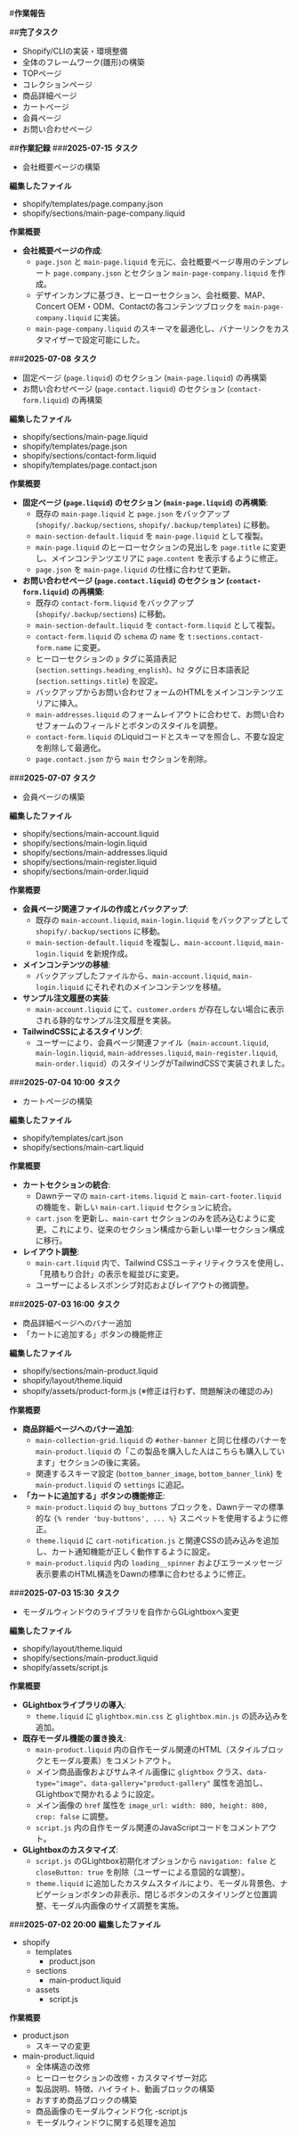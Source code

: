 #**作業報告**

##**完了タスク**
- Shopify/CLIの実装・環境整備
- 全体のフレームワーク(雛形)の構築
- TOPページ
- コレクションページ
- 商品詳細ページ
- カートページ
- 会員ページ
- お問い合わせページ



##**作業記録**
###**2025-07-15**
**タスク**
- 会社概要ページの構築

**編集したファイル**
- shopify/templates/page.company.json
- shopify/sections/main-page-company.liquid

**作業概要**
- **会社概要ページの作成**:
  - `page.json` と `main-page.liquid` を元に、会社概要ページ専用のテンプレート `page.company.json` とセクション `main-page-company.liquid` を作成。
  - デザインカンプに基づき、ヒーローセクション、会社概要、MAP、Concert OEM・ODM、Contactの各コンテンツブロックを `main-page-company.liquid` に実装。
  - `main-page-company.liquid` のスキーマを最適化し、バナーリンクをカスタマイザーで設定可能にした。

###**2025-07-08**
**タスク**
- 固定ページ (`page.liquid`) のセクション (`main-page.liquid`) の再構築
- お問い合わせページ (`page.contact.liquid`) のセクション (`contact-form.liquid`) の再構築

**編集したファイル**
- shopify/sections/main-page.liquid
- shopify/templates/page.json
- shopify/sections/contact-form.liquid
- shopify/templates/page.contact.json

**作業概要**
- **固定ページ (`page.liquid`) のセクション (`main-page.liquid`) の再構築**:
  - 既存の `main-page.liquid` と `page.json` をバックアップ (`shopify/.backup/sections`, `shopify/.backup/templates`) に移動。
  - `main-section-default.liquid` を `main-page.liquid` として複製。
  - `main-page.liquid` のヒーローセクションの見出しを `page.title` に変更し、メインコンテンツエリアに `page.content` を表示するように修正。
  - `page.json` を `main-page.liquid` の仕様に合わせて更新。
- **お問い合わせページ (`page.contact.liquid`) のセクション (`contact-form.liquid`) の再構築**:
  - 既存の `contact-form.liquid` をバックアップ (`shopify/.backup/sections`) に移動。
  - `main-section-default.liquid` を `contact-form.liquid` として複製。
  - `contact-form.liquid` の `schema` の `name` を `t:sections.contact-form.name` に変更。
  - ヒーローセクションの `p` タグに英語表記 (`section.settings.heading_english`)、`h2` タグに日本語表記 (`section.settings.title`) を設定。
  - バックアップからお問い合わせフォームのHTMLをメインコンテンツエリアに挿入。
  - `main-addresses.liquid` のフォームレイアウトに合わせて、お問い合わせフォームのフィールドとボタンのスタイルを調整。
  - `contact-form.liquid` のLiquidコードとスキーマを照合し、不要な設定を削除して最適化。
  - `page.contact.json` から `main` セクションを削除。

###**2025-07-07**
**タスク**
- 会員ページの構築

**編集したファイル**
- shopify/sections/main-account.liquid
- shopify/sections/main-login.liquid
- shopify/sections/main-addresses.liquid
- shopify/sections/main-register.liquid
- shopify/sections/main-order.liquid

**作業概要**
- **会員ページ関連ファイルの作成とバックアップ**:
  - 既存の `main-account.liquid`, `main-login.liquid` をバックアップとして `shopify/.backup/sections` に移動。
  - `main-section-default.liquid` を複製し、`main-account.liquid`, `main-login.liquid` を新規作成。
- **メインコンテンツの移植**:
  - バックアップしたファイルから、`main-account.liquid`, `main-login.liquid` にそれぞれのメインコンテンツを移植。
- **サンプル注文履歴の実装**:
  - `main-account.liquid` にて、`customer.orders` が存在しない場合に表示される静的なサンプル注文履歴を実装。
- **TailwindCSSによるスタイリング**:
  - ユーザーにより、会員ページ関連ファイル（`main-account.liquid`, `main-login.liquid`, `main-addresses.liquid`, `main-register.liquid`, `main-order.liquid`）のスタイリングがTailwindCSSで実装されました。

###**2025-07-04 10:00**
**タスク**
- カートページの構築

**編集したファイル**
- shopify/templates/cart.json
- shopify/sections/main-cart.liquid

**作業概要**
- **カートセクションの統合**:
  - Dawnテーマの `main-cart-items.liquid` と `main-cart-footer.liquid` の機能を、新しい `main-cart.liquid` セクションに統合。
  - `cart.json` を更新し、`main-cart` セクションのみを読み込むように変更。これにより、従来のセクション構成から新しい単一セクション構成に移行。
- **レイアウト調整**:
  - `main-cart.liquid` 内で、Tailwind CSSユーティリティクラスを使用し、「見積もり合計」の表示を縦並びに変更。
  - ユーザーによるレスポンシブ対応およびレイアウトの微調整。

###**2025-07-03 16:00**
**タスク**
- 商品詳細ページへのバナー追加
- 「カートに追加する」ボタンの機能修正

**編集したファイル**
- shopify/sections/main-product.liquid
- shopify/layout/theme.liquid
- shopify/assets/product-form.js (※修正は行わず、問題解決の確認のみ)

**作業概要**
- **商品詳細ページへのバナー追加**:
  - `main-collection-grid.liquid` の `#other-banner` と同じ仕様のバナーを `main-product.liquid` の「この製品を購入した人はこちらも購入しています」セクションの後に実装。
  - 関連するスキーマ設定 (`bottom_banner_image`, `bottom_banner_link`) を `main-product.liquid` の `settings` に追記。
- **「カートに追加する」ボタンの機能修正**:
  - `main-product.liquid` の `buy_buttons` ブロックを、Dawnテーマの標準的な `{% render 'buy-buttons', ... %}` スニペットを使用するように修正。
  - `theme.liquid` に `cart-notification.js` と関連CSSの読み込みを追加し、カート通知機能が正しく動作するように設定。
  - `main-product.liquid` 内の `loading__spinner` およびエラーメッセージ表示要素のHTML構造をDawnの標準に合わせるように修正。

###**2025-07-03 15:30**
**タスク**
- モーダルウィンドウのライブラリを自作からGLightboxへ変更

**編集したファイル**
- shopify/layout/theme.liquid
- shopify/sections/main-product.liquid
- shopify/assets/script.js

**作業概要**
- **GLightboxライブラリの導入**:
  - `theme.liquid` に `glightbox.min.css` と `glightbox.min.js` の読み込みを追加。
- **既存モーダル機能の置き換え**:
  - `main-product.liquid` 内の自作モーダル関連のHTML（スタイルブロックとモーダル要素）をコメントアウト。
  - メイン商品画像およびサムネイル画像に `glightbox` クラス、`data-type="image"`、`data-gallery="product-gallery"` 属性を追加し、GLightboxで開かれるように設定。
  - メイン画像の `href` 属性を `image_url: width: 800, height: 800, crop: false` に調整。
  - `script.js` 内の自作モーダル関連のJavaScriptコードをコメントアウト。
- **GLightboxのカスタマイズ**:
  - `script.js` のGLightbox初期化オプションから `navigation: false` と `closeButton: true` を削除（ユーザーによる意図的な調整）。
  - `theme.liquid` に追加したカスタムスタイルにより、モーダル背景色、ナビゲーションボタンの非表示、閉じるボタンのスタイリングと位置調整、モーダル内画像のサイズ調整を実施。

###**2025-07-02 20:00**
**編集したファイル**
- shopify
  - templates
    - product.json
  - sections
    - main-product.liquid
  - assets
    - script.js

**作業概要**
- product.json
  - スキーマの変更
- main-product.liquid
  - 全体構造の改修
  - ヒーローセクションの改修・カスタマイザー対応
  - 製品説明、特徴、ハイライト、動画ブロックの構築
  - おすすめ商品ブロックの構築
  - 商品画像のモーダルウィンドウ化
-script.js
  - モーダルウィンドウに関する処理を追加
